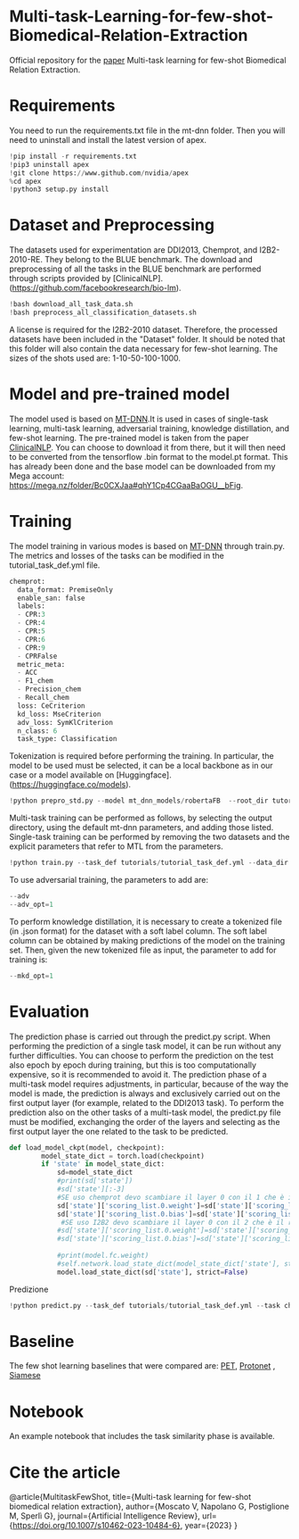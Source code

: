 # Multi-task-Learning-for-few-shot-Biomedical-Relation-Extraction
Official repository for the [paper](https://link.springer.com/article/10.1007/s10462-023-10484-6) Multi-task learning for few-shot Biomedical Relation Extraction.
# Requirements
You need to run the requirements.txt file in the mt-dnn folder. Then you will need to uninstall and install the latest version of apex.
```python
!pip install -r requirements.txt
!pip3 uninstall apex
!git clone https://www.github.com/nvidia/apex
%cd apex
!python3 setup.py install
```
# Dataset and Preprocessing
The datasets used for experimentation are DDI2013, Chemprot, and I2B2-2010-RE. They belong to the BLUE benchmark. The download and preprocessing of all the tasks in the BLUE benchmark are performed through scripts provided by [ClinicalNLP].(https://github.com/facebookresearch/bio-lm). 
```python
!bash download_all_task_data.sh
!bash preprocess_all_classification_datasets.sh
```
A license is required for the I2B2-2010 dataset. Therefore, the processed datasets have been included in the "Dataset" folder. It should be noted that this folder will also contain the data necessary for few-shot learning. The sizes of the shots used are: 1-10-50-100-1000.
# Model and pre-trained model
The model used is based on [MT-DNN](https://github.com/namisan/mt-dnn).It is used in cases of single-task learning, multi-task learning, adversarial training, knowledge distillation, and few-shot learning.
The pre-trained model is taken from the paper [ClinicalNLP](https://github.com/facebookresearch/bio-lm). You can choose to download it from there, but it will then need to be converted from the tensorflow .bin format to the model.pt format. This has already been done and the base model can be downloaded from my Mega account: https://mega.nz/folder/Bc0CXJaa#qhY1Cp4CGaaBaOGU__bFig.
# Training
The model training in various modes is based on [MT-DNN](https://github.com/namisan/mt-dnn) through train.py. The metrics and losses of the tasks can be modified in the tutorial_task_def.yml file.
```python
chemprot:
  data_format: PremiseOnly
  enable_san: false
  labels:
  - CPR:3
  - CPR:4
  - CPR:5
  - CPR:6
  - CPR:9
  - CPRFalse
  metric_meta:
  - ACC
  - F1_chem
  - Precision_chem
  - Recall_chem
  loss: CeCriterion
  kd_loss: MseCriterion
  adv_loss: SymKlCriterion
  n_class: 6
  task_type: Classification 
```
Tokenization is required before performing the training. In particular, the model to be used must be selected, it can be a local backbone as in our case or a model available on [Huggingface].(https://huggingface.co/models). 
```python
!python prepro_std.py --model mt_dnn_models/robertaFB  --root_dir tutorials/ --task_def tutorials/tutorial_task_def.yml
```
Multi-task training can be performed as follows, by selecting the output directory, using the default mt-dnn parameters, and adding those listed. Single-task training can be performed by removing the two datasets and the explicit parameters that refer to MTL from the parameters.
```python
!python train.py --task_def tutorials/tutorial_task_def.yml --data_dir tutorials/mt_dnn_models/robertaFB   --train_datasets ddi2013,chemprot,i2b2 --test_datasets ddi2013,chemprot,i2b2 --epochs=10 --batch_size=8 --bert_model_type="roberta"  --encoder_type=2  --output_dir="Addestramento" --init_checkpoint="mt_dnn_models/robertaFB" --grad_clipping=1.0 --adam_eps=1e-7  --seed=2010 --mtl_opt=1  #--model_ckpt="SingleI2B2SEED2010/model_2.pt" --resume
```
To use adversarial training, the parameters to add are:
```python
--adv
--adv_opt=1 
```
To perform knowledge distillation, it is necessary to create a tokenized file (in .json format) for the dataset with a soft label column. The soft label column can be obtained by making predictions of the model on the training set. Then, given the new tokenized file as input, the parameter to add for training is:
```python
--mkd_opt=1
```
# Evaluation
The prediction phase is carried out through the predict.py script. When performing the prediction of a single task model, it can be run without any further difficulties. You can choose to perform the prediction on the test also epoch by epoch during training, but this is too computationally expensive, so it is recommended to avoid it. The prediction phase of a multi-task model requires adjustments, in particular, because of the way the model is made, the prediction is always and exclusively carried out on the first output layer (for example, related to the DDI2013 task). To perform the prediction also on the other tasks of a multi-task model, the predict.py file must be modified, exchanging the order of the layers and selecting as the first output layer the one related to the task to be predicted.
```python
def load_model_ckpt(model, checkpoint):
        model_state_dict = torch.load(checkpoint)
        if 'state' in model_state_dict:
            sd=model_state_dict
            #print(sd['state'])
            #sd['state'][:-3]
            #SE uso chemprot devo scambiare il layer 0 con il 1 che è il rispettivo layer in MTDNN
            sd['state']['scoring_list.0.weight']=sd['state']['scoring_list.1.weight']
            sd['state']['scoring_list.0.bias']=sd['state']['scoring_list.1.bias']
             #SE uso I2B2 devo scambiare il layer 0 con il 2 che è il rispettivo layer in MTDNN
            #sd['state']['scoring_list.0.weight']=sd['state']['scoring_list.2.weight']
            #sd['state']['scoring_list.0.bias']=sd['state']['scoring_list.2.bias']
            
            #print(model.fc.weight)
            #self.network.load_state_dict(model_state_dict['state'], strict=False)
            model.load_state_dict(sd['state'], strict=False)
```
Predizione
```python
!python predict.py --task_def tutorials/tutorial_task_def.yml --task chemprot --task_id=0 --prep_input="tutorials/robertaFB/chemprot_train.json" --score="ScoreEsempio.txt"  --model_checkpoint="MTLEsempio/model_9.pt" --checkpoint="ChemprotSingleF2000/model_9.pt"  --with_label
```
# Baseline 
The few shot learning baselines that were compared are:  [PET](https://github.com/timoschick/pet),  [Protonet](https://github.com/jingyuanz/protonet-bert-text-classification) , [Siamese](https://github.com/subhasisj/Few-Shot-Learning)
# Notebook
An example notebook that includes the task similarity phase is available.

# Cite the article
@article{MultitaskFewShot,
  title={Multi-task learning for few-shot biomedical relation extraction},
  author={Moscato V, Napolano G, Postiglione M, Sperlì G},
  journal={Artificial Intelligence Review},
  url={https://doi.org/10.1007/s10462-023-10484-6},
  year={2023}
}
